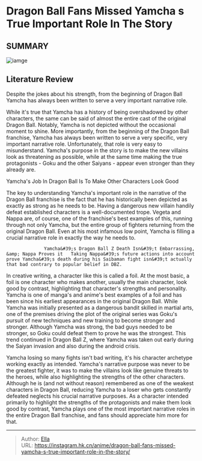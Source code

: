 # Dragon Ball Fans Missed Yamcha s True Important Role In The Story


## SUMMARY 

![iamge](https://static1.srcdn.com/wordpress/wp-content/uploads/2023/02/yamcha-isn-t-pathetic.jpg)

## Literature Review

Despite the jokes about his strength, from the beginning of Dragon Ball Yamcha has always been written to serve a very important narrative role.





While it&#39;s true that Yamcha has a history of being overshadowed by other characters, the same can be said of almost the entire cast of the original Dragon Ball. Notably, Yamcha is not depicted without the occasional moment to shine. More importantly, from the beginning of the Dragon Ball franchise, Yamcha has always been written to serve a very specific, very important narrative role. Unfortunately, that role is very easy to misunderstand. Yamcha&#39;s purpose in the story is to make the new villains look as threatening as possible, while at the same time making the true protagonists - Goku and the other Saiyans - appear even stronger than they already are.





 Yamcha&#39;s Job In Dragon Ball Is To Make Other Characters Look Good 
          

The key to understanding Yamcha&#39;s important role in the narrative of the Dragon Ball franchise is the fact that he has historically been depicted as exactly as strong as he needs to be. Having a dangerous new villain handily defeat established characters is a well-documented trope. Vegeta and Nappa are, of course, one of the franchise&#39;s best examples of this, running through not only Yamcha, but the entire group of fighters returning from the original Dragon Ball. Even at his most infamous low point, Yamcha is filling a crucial narrative role in exactly the way he needs to.

                  Yamcha&#39;s Dragon Ball Z Death Isn&#39;t Embarrassing, &amp; Nappa Proves it   Taking Nappa&#39;s future actions into account prove Yamcha&#39;s death during his Saibaman fight isn&#39;t actually that bad contrary to popular belief in DBZ.   




In creative writing, a character like this is called a foil. At the most basic, a foil is one character who makes another, usually the main character, look good by contrast, highlighting that character&#39;s strengths and personality. Yamcha is one of manga&#39;s and anime&#39;s best examples of a foil and has been since his earliest appearances in the original Dragon Ball. While Yamcha was initially presented as a dangerous bandit skilled in martial arts, one of the premises driving the plot of the original series was Goku&#39;s pursuit of new techniques and new training to become stronger and stronger. Although Yamcha was strong, the bad guys needed to be stronger, so Goku could defeat them to prove he was the strongest. This trend continued in Dragon Ball Z, where Yamcha was taken out early during the Saiyan invasion and also during the android crisis.

          




Yamcha losing so many fights isn&#39;t bad writing, it&#39;s his character archetype working exactly as intended. Yamcha&#39;s narrative purpose was never to be the greatest fighter, it was to make the villains look like genuine threats to the heroes, while also highlighting the strengths of the other characters. Although he is (and not without reason) remembered as one of the weakest characters in Dragon Ball, reducing Yamcha to a loser who gets constantly defeated neglects his crucial narrative purposes. As a character intended primarily to highlight the strengths of the protagonists and make them look good by contrast, Yamcha plays one of the most important narrative roles in the entire Dragon Ball franchise, and fans should appreciate him more for that.



---

> Author: [Ella](https://instagram.hk.cn/)  
> URL: https://instagram.hk.cn/anime/dragon-ball-fans-missed-yamcha-s-true-important-role-in-the-story/  

